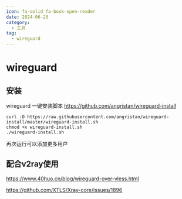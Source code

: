 ```yaml
---
icon: fa-solid fa-book-open-reader
date: 2024-06-26
category:
  - 工具
tag:
  - wireguard
---
```


# wireguard

## 安装

wireguard 一键安装脚本
https://github.com/angristan/wireguard-install

```
curl -O https://raw.githubusercontent.com/angristan/wireguard-install/master/wireguard-install.sh
chmod +x wireguard-install.sh
./wireguard-install.sh
```
再次运行可以添加更多用户

## 配合v2ray使用

https://www.40huo.cn/blog/wireguard-over-vless.html

https://github.com/XTLS/Xray-core/issues/1896
